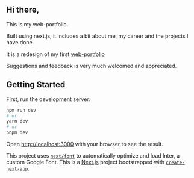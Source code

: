 ## Hi there,

This is my web-portfolio.

Built using next.js, it includes a bit about me, my career and the projects I have done.

It is a redesign of my first [web-portfolio](https://github.com/tomi-amao/cloud-resume-frontend)

Suggestions and feedback is very much welcomed and appreciated.

## Getting Started

First, run the development server:

```bash
npm run dev
# or
yarn dev
# or
pnpm dev
```

Open [http://localhost:3000](http://localhost:3000) with your browser to see the result.

This project uses [`next/font`](https://nextjs.org/docs/basic-features/font-optimization) to automatically optimize and load Inter, a custom Google Font.
This is a [Next.js](https://nextjs.org/) project bootstrapped with [`create-next-app`](https://github.com/vercel/next.js/tree/canary/packages/create-next-app).


